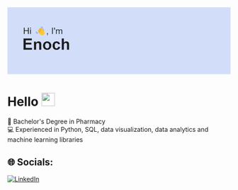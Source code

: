 <img src="https://github.com/enochloy/enochloy/blob/main/banner.png" alt="Banner that says Enoch">

# Hello <img src="https://raw.githubusercontent.com/MartinHeinz/MartinHeinz/master/wave.gif" width="30px" height="30px" />

💊 Bachelor's Degree in Pharmacy<br>
💻 Experienced in Python, SQL, data visualization, data analytics and machine learning libraries<br>

## 🌐 Socials:
[![LinkedIn](https://img.shields.io/badge/LinkedIn-%230077B5.svg?logo=linkedin&logoColor=white)](https://linkedin.com/in/enoch-loy) 

<!-- Proudly created with GPRM ( https://gprm.itsvg.in ) -->
